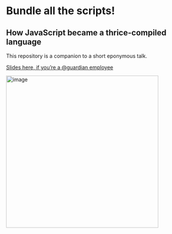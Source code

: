 # Bundle all the scripts!
## How JavaScript became a thrice-compiled language

This repository is a companion to a short eponymous talk.

[Slides here, if you’re a @guardian employee](https://docs.google.com/presentation/d/1zAqBye9ql4KVJ1d6QELlmmIfRpoQKOmaTo810Y_OXxo/edit)

<img width="413" alt="image" src="https://user-images.githubusercontent.com/76776/227490446-12f0d9f5-a2f8-46fd-8b75-dd75b40740a4.png">
